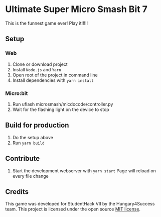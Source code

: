# Ultimate Super Micro Smash Bit 7
This is the funnest game ever! Play it!!!!!

## Setup

### Web
1. Clone or download project
2. Install `Node.js` and `Yarn`
3. Open root of the project in command line
4. Install dependencies with `yarn install`

### Micro:bit
1. Run uflash microsmash/micdocode/controller.py
2. Wait for the flashing light on the device to stop

## Build for production
1. Do the setup above
2. Run `yarn build`

## Contribute
1. Start the development webserver with `yarn start`
Page will reload on every file change

## Credits
This game was developed for StudentHack VII by the Hungary4Success team. This project is licensed under the open source [MIT license](https://opensource.org/licenses/MIT).
